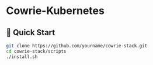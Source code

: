 # Cowrie-Kubernetes

## 🚀 Quick Start

```bash
git clone https://github.com/yourname/cowrie-stack.git
cd cowrie-stack/scripts
./install.sh
